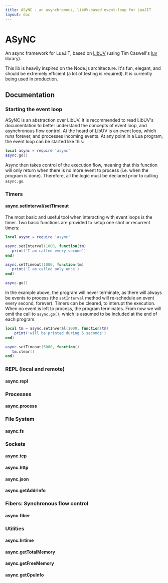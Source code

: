 ```yaml
---
title: ASyNC - an asynchronous, libUV-based event-loop for LuaJIT
layout: doc
---
```


# ASyNC

An async framework for LuaJIT, based on [LibUV](https://github.com/joyent/libuv)
(using Tim Caswell's [luv](https://github.com/creationix/luv) library).

This lib is heavily inspired on the Node.js architecture. It's fun, elegant, and
should be extremely efficient (a lot of testing is required).
It is currently being used in production.

## Documentation

### Starting the event loop

ASyNC is an abstraction over LibUV. It is recommended to read LibUV's documentation
to better understand the concepts of event loop, and asynchronous flow control.
At the heard of LibUV is an event loop, which runs forever, and processes incoming
events. At any point in a Lua program, the event loop can be started like this:

```lua
local async = require 'async'
async.go()
```

Async then takes control of the execution flow, meaning that this function will
only return when there is no more event to process (i.e. when the program is done).
Therefore, all the logic must be declared prior to calling `async.go`.

### Timers
#### async.setInterval/setTimeout

The most basic and useful tool when interacting with event loops is the timer.
Two basic functions are provided to setup one shot or recurrent timers:

```lua
local async = require 'async'

async.setInterval(1000, function(tm)
   print('I am called every second')
end)

async.setTimeout(1000, function(tm)
   print('I am called only once')
end)

async.go()
```

In the example above, the program will never terminate, as there will always be
events to process (the `setInterval` method will re-schedule an event every second,
forever). Timers can be cleared, to interupt the execution. When no event is left
to process, the program terminates. From now we will omit the call to `async.go()`,
which is assumed to be included at the end of each program.

```lua
local tm = async.setInveral(1000, function(tm)
    print('will be printed during 5 seconds')
end)

async.setTimeout(5000, function()
   tm.clear()
end)
```

### REPL (local and remote)
#### async.repl

### Processes
#### async.process

### File System
#### async.fs

### Sockets
#### async.tcp
#### async.http
#### async.json
#### async.getAddrInfo

### Fibers: Synchronous flow control
#### async.fiber

### Utilities
#### async.hrtime
#### async.getTotalMemory
#### async.getFreeMemory
#### async.getCpuInfo
